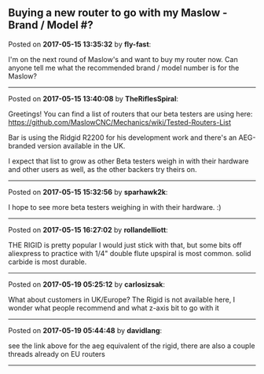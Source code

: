## Buying a new router to go with my Maslow - Brand / Model #?
Posted on **2017-05-15 13:35:32** by **fly-fast**:

I'm on the next round of Maslow's and want to buy my router now.  Can anyone tell me what the recommended brand / model number is for the Maslow?

---

Posted on **2017-05-15 13:40:08** by **TheRiflesSpiral**:

Greetings! You can find a list of routers that our beta testers are using here: https://github.com/MaslowCNC/Mechanics/wiki/Tested-Routers-List

Bar is using the Ridgid R2200 for his development work and there's an AEG-branded version available in the UK.

I expect that list to grow as other Beta testers weigh in with their hardware and other users as well, as the other backers try theirs on.

---

Posted on **2017-05-15 15:32:56** by **sparhawk2k**:

I hope to see more beta testers weighing in with their hardware. :)

---

Posted on **2017-05-15 16:27:02** by **rollandelliott**:

THE RIGID is pretty popular I would just stick with that, but some bits off aliexpress to practice with 1/4" double flute upspiral is most common.
solid carbide is most durable.

---

Posted on **2017-05-19 05:25:12** by **carlosizsak**:

What about customers in UK/Europe? The Rigid is not available here, I wonder what people recommend and what z-axis bit to go with it

---

Posted on **2017-05-19 05:44:48** by **davidlang**:

see  the link above for the aeg equivalent of the rigid, there are also a couple threads already on EU routers

---


